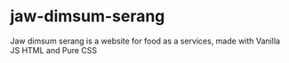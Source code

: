 # jaw-dimsum-serang
Jaw dimsum serang is a website for food as a services, made with Vanilla JS HTML and Pure CSS
